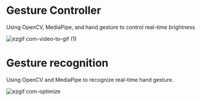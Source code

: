 # Gesture Controller
Using OpenCV, MediaPipe, and hand gesture to control real-time brightness

![ezgif com-video-to-gif (1)](https://github.com/jimmycychang/GestureControl/assets/103914673/b9843acc-f661-4947-98eb-8b1337e08acc)

# Gesture recognition
Using OpenCV and MediaPipe to recognize real-time hand gesture.

![ezgif com-optimize](https://github.com/jimmycychang/HandGesture_application/assets/103914673/7615abdc-b771-434b-87cf-64a26f19708d)
